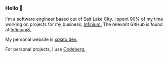 ### Hello 👋

I'm a software engineer based out of Salt Lake City. I spent 90% of my time working on projects for my business, [Infinium.](https://infinium.earth) The relevant GitHub is found at [Infinium8.](https://github.com/Infinium8)

My personal website is [xplato.dev.](https://xplato.dev)

For personal projects, I use [Codeberg.](https://codeberg.org/athena)
